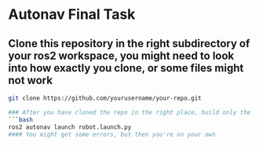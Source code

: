 # Autonav Final Task
## Clone this repository in the right subdirectory of your ros2 workspace, you might need to look into how exactly you clone, or some files might not work
```bash
git clone https://github.com/yourusername/your-repo.git 

### After you have cloned the repo in the right place, build only the ``autonav`` package. Or you can try building all and see for yourself. And once the autonav package is built, run the following:
```bash
ros2 autonav launch robot.launch.py
#### You might get some errors, but then you're on your own
